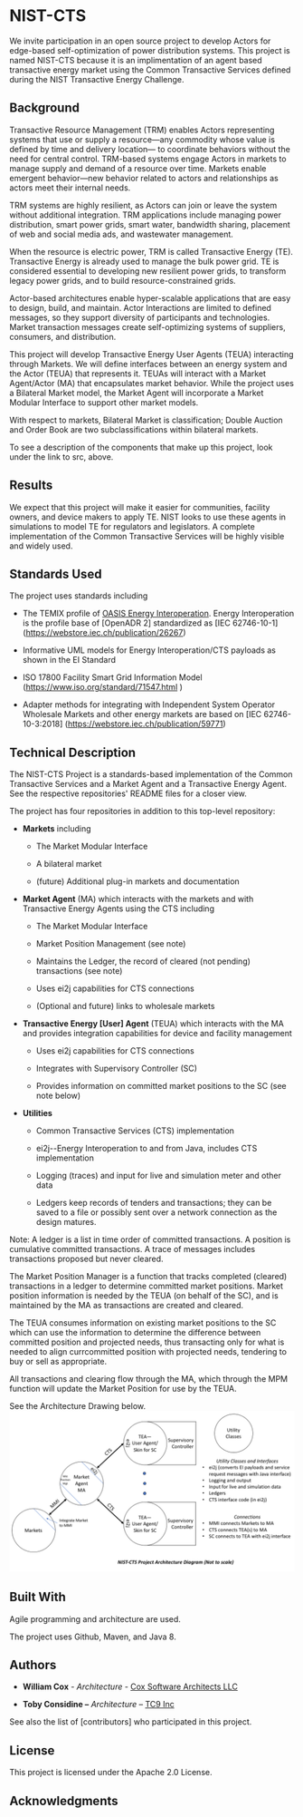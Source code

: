 NIST-CTS
========

We invite participation in an open source project to develop Actors for
edge-based self-optimization of power distribution systems. This project is named
NIST-CTS because it is an implimentation of an agent based transactive energy 
market using the Common Transactive Services defined during the NIST Transactive 
Energy Challenge. 

Background
----------

Transactive Resource Management (TRM) enables Actors representing systems that
use or supply a resource—any commodity whose value is defined by time and
delivery location— to coordinate behaviors without the need for central control.
TRM-based systems engage Actors in markets to manage supply and demand of a
resource over time. Markets enable emergent behavior—new behavior related to
actors and relationships as actors meet their internal needs.

TRM systems are highly resilient, as Actors can join or leave the system without
additional integration. TRM applications include managing power distribution,
smart power grids, smart water, bandwidth sharing, placement of web and social
media ads, and wastewater management.

When the resource is electric power, TRM is called Transactive Energy (TE).
Transactive Energy is already used to manage the bulk power grid. TE is
considered essential to developing new resilient power grids, to transform
legacy power grids, and to build resource-constrained grids.

Actor-based architectures enable hyper-scalable applications that are easy to
design, build, and maintain. Actor Interactions are limited to defined messages,
so they support diversity of participants and technologies. Market transaction
messages create self-optimizing systems of suppliers, consumers, and
distribution.

This project will develop Transactive Energy User Agents (TEUA) interacting through
Markets. We will define interfaces between an energy system and the Actor (TEUA)
that represents it. TEUAs will interact with a Market Agent/Actor (MA) that
encapsulates market behavior. While the project uses a Bilateral Market model,
the Market Agent will incorporate a Market Modular Interface to support other
market models.

With respect to markets, Bilateral Market is classification; Double Auction and Order Book are two subclassifications within bilateral markets.

To see a description of the components that make up this project, look under the 
link to src, above.

Results
-------

We expect that this project will make it easier for communities, facility
owners, and device makers to apply TE. NIST looks to use these agents in
simulations to model TE for regulators and legislators. A complete
implementation of the Common Transactive Services will be highly visible and
widely used.

Standards Used
--------------

The project uses standards including

-   The TEMIX profile of [OASIS Energy
    Interoperation](https://docs.oasis-open.org/energyinterop/ei/v1.0/os/).
    Energy Interoperation is the profile base of [OpenADR 2] standardized as
    [IEC 62746-10-1] (<https://webstore.iec.ch/publication/26267>)

-   Informative UML models for Energy Interoperation/CTS payloads as shown in
    the EI Standard

-   ISO 17800 Facility Smart Grid Information Model
    (<https://www.iso.org/standard/71547.html> )

-   Adapter methods for integrating with Independent System Operator Wholesale
    Markets and other energy markets are based on [IEC 62746-10-3:2018]
    (<https://webstore.iec.ch/publication/59771>)

Technical Description
---------------------

The NIST-CTS Project is a standards-based implementation of the Common
Transactive Services and a Market Agent and a Transactive Energy Agent. See the
respective repositories' README files for a closer view.

The project has four repositories in addition to this top-level repository:

-   **Markets** including

    -   The Market Modular Interface
    
    -   A bilateral market
    
    -   (future) Additional plug-in markets and documentation

-   **Market Agent** (MA) which interacts with the markets and with Transactive
    Energy Agents using the CTS including
    
    -   The Market Modular Interface
    
    -   Market Position Management (see note)
    
    -   Maintains the Ledger, the record of cleared (not pending) transactions (see note)
    
    -   Uses ei2j capabilities for CTS connections
    
    -   (Optional and future) links to wholesale markets
    
-   **Transactive Energy [User] Agent** (TEUA) which interacts with the MA and provides
    integration capabilities for device and facility management
    
    -   Uses ei2j capabilities for CTS connections
    
    -   Integrates with Supervisory Controller (SC)
    
    -   Provides information on committed market positions to the SC (see note below)

-   **Utilities**

    -   Common Transactive Services (CTS) implementation

    -   ei2j--Energy Interoperation to and from Java, includes CTS implementation

    -   Logging (traces) and input for live and simulation meter and other data
    
    -   Ledgers keep records of tenders and transactions; they can be saved to a file or possibly sent over a network connection as the design matures.
    
Note: 
A ledger is a list in time order of committed transactions. A position is cumulative committed transactions. A trace of messages includes transactions proposed but never cleared.

The Market Position Manager is a function that tracks completed (cleared) transactions in a ledger to determine committed market positions. Market position information is needed by the TEUA (on behalf of the SC), and is maintained by the MA as transactions are created and cleared.

The TEUA consumes information on existing market positions to the SC which can use the information to determine the difference between committed position and projected needs, thus transacting only for what is needed to align currcommitted position with projected needs, tendering to buy or sell as appropriate.

All transactions and clearing flow through the MA, which through the MPM function will update the Market Position for use by the TEUA.
    
See the Architecture Drawing below. ![Architecture Drawing](Architecture.png)

Built With
----------

Agile programming and architecture are used.

The project uses Github, Maven, and Java 8.

Authors
-------

-   **William Cox** - *Architecture* - [Cox Software Architects
    LLC](http://coxsoftwarearchitects.com/)

-   **Toby Considine –** *Architecture* – [TC9 Inc](http://www.tc9.com/)

See also the list of [contributors] who participated in this project.

License
-------

This project is licensed under the Apache 2.0 License.

Acknowledgments
---------------
